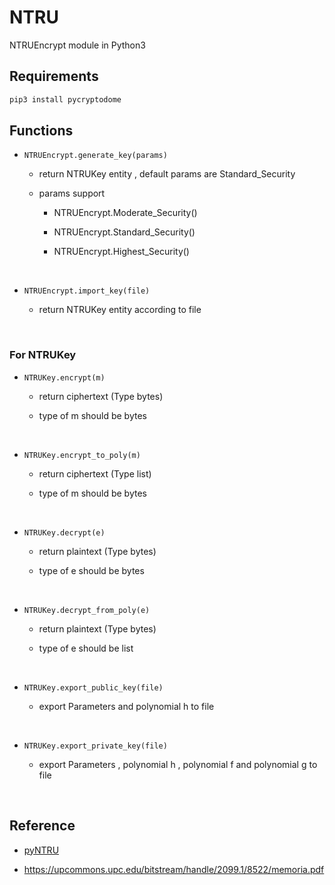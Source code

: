 # NTRU

NTRUEncrypt module in Python3

## Requirements

```bash
pip3 install pycryptodome
```

## Functions

* ```NTRUEncrypt.generate_key(params)```

  * return NTRUKey entity , default params are Standard_Security
  
  * params support

    * NTRUEncrypt.Moderate_Security()

    * NTRUEncrypt.Standard_Security()

    * NTRUEncrypt.Highest_Security()

<br/>

* ```NTRUEncrypt.import_key(file)```

  * return NTRUKey entity according to file
  
<br/>

### For NTRUKey

* ```NTRUKey.encrypt(m)```

  * return ciphertext (Type bytes)

  * type of m should be bytes
  
<br/>

* ```NTRUKey.encrypt_to_poly(m)```

  * return ciphertext (Type list)

  * type of m should be bytes

<br/>

* ```NTRUKey.decrypt(e)```

  * return plaintext (Type bytes)
  
  * type of e should be bytes
  
<br/>

* ```NTRUKey.decrypt_from_poly(e)```

  * return plaintext (Type bytes)
  
  * type of e should be list

<br/>

* ```NTRUKey.export_public_key(file)```

  * export Parameters and polynomial h to file

<br/>

* ```NTRUKey.export_private_key(file)```

  *  export Parameters , polynomial h , polynomial f and polynomial g to file

<br/>

## Reference

 * [pyNTRU](https://github.com/smarky7CD/PyNTRU)

 * https://upcommons.upc.edu/bitstream/handle/2099.1/8522/memoria.pdf

